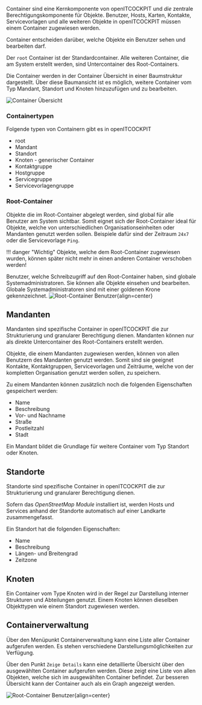Container sind eine Kernkomponente von openITCOCKPIT und _die_ zentrale Berechtigungskomponente für Objekte. Benutzer,
Hosts, Karten, Kontakte, Servicevorlagen und alle weiteren Objekte in openITCOCKPIT müssen einem Container zugewiesen
werden.

Container entscheiden darüber, welche Objekte ein Benutzer sehen und bearbeiten darf.

Der `root` Container ist der Standardcontainer. Alle weiteren Container, die am System erstellt werden, sind
Untercontainer des Root-Containers.

Die Container werden in der Container Übersicht in einer Baumstruktur dargestellt. Über diese Baumansicht ist es
möglich, weitere Container vom Typ Mandant, Standort und Knoten hinzuzufügen und zu bearbeiten.

![Container Übersicht](/images/configuration/containers-overview-tree.png)

### Containertypen

Folgende typen von Containern gibt es in openITCOCKPIT

- root
- Mandant
- Standort
- Knoten - generischer Container
- Kontaktgruppe
- Hostgruppe
- Servicegruppe
- Servicevorlagengruppe

### Root-Container

Objekte die im Root-Container abgelegt werden, sind global für alle Benutzer am System sichtbar. Somit eignet sich der
Root-Container ideal für Objekte, welche von unterschiedlichen Organisationseinheiten oder Mandanten genutzt werden
sollen. Beispiele dafür sind der Zeitraum `24x7` oder die Servicevorlage `Ping`.

!!! danger "Wichtig"
Objekte, welche dem Root-Container zugewiesen wurden, können später nicht mehr in einen anderen Container verschoben
werden!

Benutzer, welche Schreibzugriff auf den Root-Container haben, sind globale Systemadministratoren. Sie können alle
Objekte einsehen und bearbeiten. Globale Systemadministratoren sind mit einer goldenen Krone gekennzeichnet.
![Root-Container Benutzer](/images/configuration/root-container-user.png){align=center}

## Mandanten

Mandanten sind spezifische Container in openITCOCKPIT die zur Strukturierung und granularer Berechtigung dienen.
Mandanten können nur als direkte Untercontainer des Root-Containers erstellt werden.

Objekte, die einem Mandanten zugewiesen werden, können von allen Benutzern des Mandanten genutzt werden. Somit sind sie
geeignet Kontakte, Kontaktgruppen, Servicevorlagen und Zeiträume, welche von der kompletten Organisation genutzt werden
sollen, zu speichern.

Zu einem Mandanten können zusätzlich noch die folgenden Eigenschaften gespeichert werden:

- Name
- Beschreibung
- Vor- und Nachname
- Straße
- Postleitzahl
- Stadt

Ein Mandant bildet die Grundlage für weitere Container vom Typ Standort oder Knoten.

## Standorte

Standorte sind spezifische Container in openITCOCKPIT die zur Strukturierung und granularer Berechtigung dienen.

Sofern das _OpenStreetMap Module_ installiert ist, werden Hosts und Services anhand der Standorte automatisch auf einer
Landkarte zusammengefasst.

Ein Standort hat die folgenden Eigenschaften:

- Name
- Beschreibung
- Längen- und Breitengrad
- Zeitzone

## Knoten

Ein Container vom Type Knoten wird in der Regel zur Darstellung interner Strukturen und Abteilungen genutzt. Einem
Knoten können dieselben Objekttypen wie einem Standort zugewiesen werden.

## Containerverwaltung

Über den Menüpunkt Containerverwaltung kann eine Liste aller Container aufgerufen werden. Es stehen verschiedene
Darstellungsmöglichkeiten zur Verfügung.

Über den Punkt `Zeige Details` kann eine detaillierte Übersicht über den ausgewählten Container aufgerufen werden. Diese
zeigt eine Liste von allen Objekten, welche sich im ausgewählten Container befindet. Zur besseren Übersicht kann der
Container auch als ein Graph angezeigt werden.

![Root-Container Benutzer](/images/configuration/container-graph.png){align=center}

